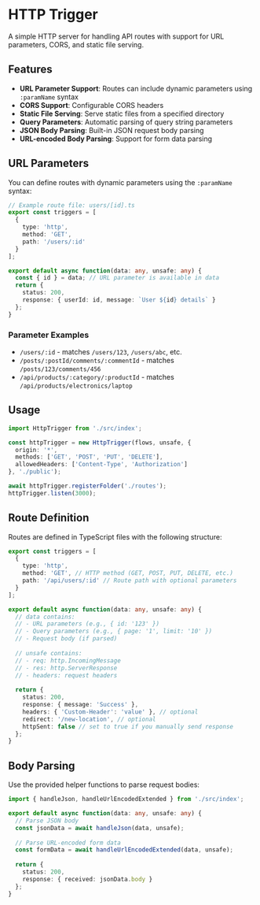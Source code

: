 # HTTP Trigger

A simple HTTP server for handling API routes with support for URL parameters, CORS, and static file serving.

## Features

- **URL Parameter Support**: Routes can include dynamic parameters using `:paramName` syntax
- **CORS Support**: Configurable CORS headers
- **Static File Serving**: Serve static files from a specified directory
- **Query Parameters**: Automatic parsing of query string parameters
- **JSON Body Parsing**: Built-in JSON request body parsing
- **URL-encoded Body Parsing**: Support for form data parsing

## URL Parameters

You can define routes with dynamic parameters using the `:paramName` syntax:

```typescript
// Example route file: users/[id].ts
export const triggers = [
  {
    type: 'http',
    method: 'GET',
    path: '/users/:id'
  }
];

export default async function(data: any, unsafe: any) {
  const { id } = data; // URL parameter is available in data
  return {
    status: 200,
    response: { userId: id, message: `User ${id} details` }
  };
}
```

### Parameter Examples

- `/users/:id` - matches `/users/123`, `/users/abc`, etc.
- `/posts/:postId/comments/:commentId` - matches `/posts/123/comments/456`
- `/api/products/:category/:productId` - matches `/api/products/electronics/laptop`

## Usage

```typescript
import HttpTrigger from './src/index';

const httpTrigger = new HttpTrigger(flows, unsafe, {
  origin: '*',
  methods: ['GET', 'POST', 'PUT', 'DELETE'],
  allowedHeaders: ['Content-Type', 'Authorization']
}, './public');

await httpTrigger.registerFolder('./routes');
httpTrigger.listen(3000);
```

## Route Definition

Routes are defined in TypeScript files with the following structure:

```typescript
export const triggers = [
  {
    type: 'http',
    method: 'GET', // HTTP method (GET, POST, PUT, DELETE, etc.)
    path: '/api/users/:id' // Route path with optional parameters
  }
];

export default async function(data: any, unsafe: any) {
  // data contains:
  // - URL parameters (e.g., { id: '123' })
  // - Query parameters (e.g., { page: '1', limit: '10' })
  // - Request body (if parsed)
  
  // unsafe contains:
  // - req: http.IncomingMessage
  // - res: http.ServerResponse
  // - headers: request headers
  
  return {
    status: 200,
    response: { message: 'Success' },
    headers: { 'Custom-Header': 'value' }, // optional
    redirect: '/new-location', // optional
    httpSent: false // set to true if you manually send response
  };
}
```

## Body Parsing

Use the provided helper functions to parse request bodies:

```typescript
import { handleJson, handleUrlEncodedExtended } from './src/index';

export default async function(data: any, unsafe: any) {
  // Parse JSON body
  const jsonData = await handleJson(data, unsafe);
  
  // Parse URL-encoded form data
  const formData = await handleUrlEncodedExtended(data, unsafe);
  
  return {
    status: 200,
    response: { received: jsonData.body }
  };
}
``` 